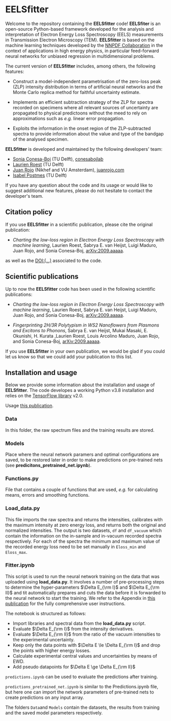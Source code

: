 # EELSfitter

Welcome to the repository containing the **EELSfitter** code! **EELSfiter** is an open-source Python-based framework developed for the analysis and interpretation of Electron Energy Loss Spectroscopy (EELS) measurements in Transmission Electron Microscopy (TEM). **EELSfitter** is based on the machine learning techniques developed by the [NNPDF Collaboration](http://nnpdf.mi.infn.it/) in the context of applications in high energy physics, in particular feed-forward neural networks for unbiased regression in multidimensional problems.

The current version of **EELSfitter** includes, among others, the following features:

- Construct a model-independent parametrisation of the zero-loss peak (ZLP) intensity distribution in terms of artificial neural networks and the Monte Carlo replica method for faithful uncertainty estimate.

- Implements an efficient subtraction strategy of the ZLP for spectra recorded on specimens where all relevant sources of uncertainty are propagated to physical predictoons without the meed to rely on approximations such as *e.g.* linear error propagation.

- Exploits the information in the onset region of the ZLP-subtracted spectra to provide information about the value and type of the bandgap of the analysed specimen.

**EELSfitter** is developed and maintained by the following developers' team:

- [Sonia Conesa-Boj](mailto:S.C.ConesaBoj@tudelft.nl) (TU Delft), [conesabojlab](https://conesabojlab.tudelft.nl/)
- [Laurien Roest](mailto:L.I.Roest@student.tudelft.nl) (TU Delft)
- [Juan Rojo](mailto:j.rojo@vu.nl) (Nikhef and VU Amsterdam), [juanrojo.com](http://www.juanrojo.com)
- [Isabel Postmes](mailto:isabelpostmes@gmail.com) (TU Delft)

If you have any question about the code and its usage or would like to suggest additional new features, please do not hesitate to contact the developer's team.

## Citation policy

If you use **EELSfitter** in a scientific publication, please cite the original publication:

- *Charting the low-loss region in Electron Energy Loss Spectroscopy with machine learning*, 
Laurien Roest, Sabrya E. van Heijst, Luigi Maduro, Juan Rojo, and Sonia Conesa-Boj, [arXiv:2009.aaaaa](https://arxiv.org/abs/2009.00014).

as well as the [DOI:(...)](https://google.com/) associated to the code.

## Scientific publications

Up to now the **EELSfitter** code has been used in the following scientific publications:

- *Charting the low-loss region in Electron Energy Loss Spectroscopy with machine learning*, 
Laurien Roest, Sabrya E. van Heijst, Luigi Maduro, Juan Rojo, and Sonia Conesa-Boj, [arXiv:2009.aaaaa](https://arxiv.org/abs/2009.00014).

- *Fingerprinting 2H/3R Polytypism in WS2 Nanoflowers from Plasmons and Excitons to Phonons*,
Sabrya E. van Heijst, Mukai Masaki, E. Okunishi, H. Kurata ,Laurien Roest, Louis Arcolino Maduro, Juan Rojo, and Sonia Conesa-Boj, [arXiv:2009.aaaaa](https://arxiv.org/abs/2009.00014).

If you use **EELSfitter** in your own publication, we would be glad if you could let us know so that we could add your publication to this list.

## Installation and usage

Below we provide some information about the installation and usage of **EELSfitter**. The code developes a working Python v3.8 installation and relies on the [TensorFlow library](https://www.tensorflow.org/) v2.0.

Usage [this publication](https://arxiv.org/abs/2009.00014). 

### Data
In this folder, the raw spectrum files and the training results are stored.

### Models
Place where the neural network paramers and optimal configurations are saved, to be restored later in order to make predictions on pre-trained nets (see **predicitons_pretrained_net.ipynb**).

### Functions.py
File that contains a couple of functions that are used, *e.g.* for calculating means, errors and smoothing functions.

### Load_data.py
This file imports the raw spectra and returns the intensities, calibrates with the maximum intensity at zero energy loss, and returns both the original and normalized intensities. The output is two datasets, `df` and `df_vacuum` which contain the information on the in-sample and in-vacuum recorded spectra respectively. 
For each of the spectra the minimum and maximum value of the recorded energy loss need to be set manually in `Eloss_min` and `Eloss_max`.

### Fitter.ipynb
This script is used to run the neural network training on the data that was uploaded using **load_data.py**. 
It involves a number of pre-processing steps to determine the hyper-parameters $\Delta E_{\rm I}$ and $\Delta E_{\rm II}$ and tit automatically prepares and cuts the data before it is forwarded to the neural network to start the training.
We refer to the Appendix in [this publication](https://arxiv.org/abs/2009.00014) for the fully comprehensive user instructions.

The notebook is structured as follows:

- Import libraries and spectral data from the **load_data.py** script.
- Evaluate $\Delta E_{\rm I}$ from the intensity derivatives.
- Evaluate $\Delta E_{\rm II}$ from the ratio of the vacuum intensities to the experimental uncertainty. 
- Keep only the data points with $\Delta E \le \Delta E_{\rm I}$ and drop the points with higher energy losses.
- Calculate experimental central values and uncertainties by means of EWD.
- Add pseudo datapoints for $\Delta E \ge \Delta E_{\rm II}$







`predictions.ipynb` can be used to evaluate the predictions after training. 

`predictions_pretrained_net.ipynb` is similar to the Predictions.ipynb file, but here
one can import the network parameters of pre-trained nets to create predictions on any input array. 

The folders `Data`and `Models` contain the datasets, the results from training and the saved model 
parameters respectively. 


